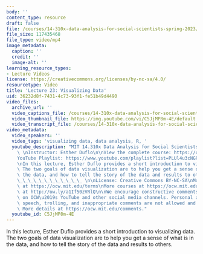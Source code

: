 ```yaml
---
body: ''
content_type: resource
draft: false
file: /courses/14-310x-data-analysis-for-social-scientists-spring-2023/14310x-lecture-23_360p_16_9.mp4
file_size: 117435468
file_type: video/mp4
image_metadata:
  caption: ''
  credit: ''
  image-alt: ''
learning_resource_types:
- Lecture Videos
license: https://creativecommons.org/licenses/by-nc-sa/4.0/
resourcetype: Video
title: 'Lecture 23: Visualizing Data'
uid: 36232d8f-7431-4c73-93f1-fe51b49d4490
video_files:
  archive_url: ''
  video_captions_file: /courses/14-310x-data-analysis-for-social-scientists-spring-2023/1IfJUnbW0D5bv48A--hy_wB5f39ubxDGi_transcript.webvtt
  video_thumbnail_file: https://img.youtube.com/vi/C5JjMP8m-4E/default.jpg
  video_transcript_file: /courses/14-310x-data-analysis-for-social-scientists-spring-2023/1IfJUnbW0D5bv48A--hy_wB5f39ubxDGi_transcript.pdf
video_metadata:
  video_speakers: ''
  video_tags: 'visualizing data, data analysis, R, '
  youtube_description: "MIT 14.310x Data Analysis for Social Scientists, Spring 2023\
    \ \nInstructor: Esther Duflo\n\nView the complete course: https://ocw.mit.edu/courses/14-310x-data-analysis-for-social-scientists-spring-2023\n\
    YouTube Playlist: https://www.youtube.com/playlist?list=PLUl4u3cNGP61ATaGTFcSp7bhogloD2wHP\n\
    \nIn this lecture, Esther Duflo provides a short introduction to visualizing data.\
    \ The two goals of data visualization are to help you get a sense of what is in\
    \ the data, and how to tell the story of the data and results to others.\_\_\_\
    \_\_\_\_\_\_\_\_\_\_\_\_ \n\nLicense: Creative Commons BY-NC-SA\nMore information\
    \ at https://ocw.mit.edu/terms\nMore courses at https://ocw.mit.edu\nSupport OCW\
    \ at http://ow.ly/a1If50zVRlQ\n\nWe encourage constructive comments and discussion\
    \ on OCW\u2019s YouTube and other social media channels. Personal attacks, hate\
    \ speech, trolling, and inappropriate comments are not allowed and may be removed.\
    \ More details at https://ocw.mit.edu/comments."
  youtube_id: C5JjMP8m-4E
---
```

In this lecture, Esther Duflo provides a short introduction to visualizing data. The two goals of data visualization are to help you get a sense of what is in the data, and how to tell the story of the data and results to others.